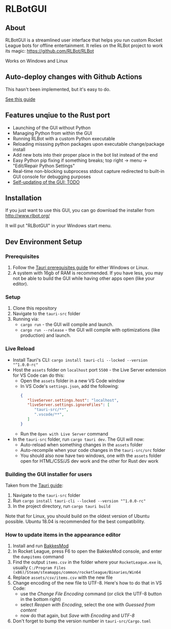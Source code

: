 # RLBotGUI

## About

RLBotGUI is a streamlined user interface that helps you run custom
Rocket League bots for offline entertainment. It relies on the RLBot
project to work its magic: https://github.com/RLBot/RLBot

Works on Windows and Linux

## Auto-deploy changes with Github Actions

This hasn't been implemented, but it's easy to do.

[See this guide](https://github.com/tauri-apps/tauri-action)

## Features unqiue to the Rust port

- Launching of the GUI without Python
- Managing Python from within the GUI
- Running RLBot with a custom Python executable
- Reloading misssing python packages upon executable change/package install
- Add new bots into their proper place in the bot list instead of the end
- Easy Python pip fixing if something breaks; top right -> menu -> "Edit/Repair Python Settings"
- Real-time non-blocking subprocess stdout capture redirected to built-in GUI console for debugging purposes
- [Self-updating of the GUI: TODO](https://tauri.studio/v1/guides/distribution/updater#update-file-json-format)

## Installation

If you just want to use this GUI, you can go download the installer from http://www.rlbot.org/

It will put "RLBotGUI" in your Windows start menu.

## Dev Environment Setup

### Prerequisites

1. Follow the [Tauri prerequisites guide](https://tauri.studio/v1/guides/getting-started/prerequisites) for either Windows or Linux.
2. A system with 16gb of RAM is recommended. If you have less, you may not be able to build the GUI while having other apps open (like your editor).

### Setup

1. Clone this repository
2. Navigate to the `tauri-src` folder
2. Running via:
   - `cargo run` - the GUI will compile and launch.
   - `cargo run --release` - the GUI will compile with optimizations (like production) and launch. 

### Live Reload
   - Install Tauri's CLI: `cargo install tauri-cli --locked --version "^1.0.0-rc"`
   - Host the `assets` folder on `localhost` port `5500` - the Live Server extension for VS Code can do this:
       - Open the `assets` folder in a new VS Code window
       - In VS Code's `settings.json`, add the following:
         ```json
         {
            "liveServer.settings.host": "localhost",
            "liveServer.settings.ignoreFiles": [
               "tauri-src/**",
               ".vscode/**",
            ]
         }
         ```
      - Run the `Open with Live Server` command
   - In the `tauri-src` folder, run `cargo tauri dev`. The GUI will now:
      - Auto-reload when something changes in the `assets` folder
      - Auto-recompile when your code changes in the `tauri-src/src` folder
      - You should also now have two windows, one with the `assets` folder open for HTML/CSS/JS dev work and the other for Rust dev work

### Building the GUI installer for users

Taken from the [Tauri guide](https://tauri.studio/v1/guides/getting-started/beginning-tutorial):

1. Navigate to the `tauri-src` folder
1. Run `cargo install tauri-cli --locked --version "^1.0.0-rc"`
2. In the project directory, run `cargo tauri build`

Note that for Linux, you should build on the oldest version of Ubuntu possible. Ubuntu 18.04 is recommended for the best compatibility.

### How to update items in the appearance editor
1. Install and run [BakkesMod](http://www.bakkesmod.com/)
2. In Rocket League, press F6 to open the BakkesMod console, and enter the `dumpitems` command
3. Find the output `items.csv` in the folder where your `RocketLeague.exe` is, usually `C:/Program Files (x86)/Steam/steamapps/common/rocketleague/Binaries/Win64`
4. Replace `assets/csv/items.csv` with the new file
5. Change encoding of the new file to UTF-8. Here's how to do that in VS Code:
   - use the _Change File Encoding_ command (or click the UTF-8 button in the bottom right)
   - select _Reopen with Encoding_, select the one with _Guessed from content_
   - now do that again, but _Save with Encoding_ and _UTF-8_
6. Don't forget to bump the version number in `tauri-src/Cargo.toml`
